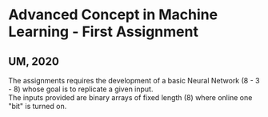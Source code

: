 # Advanced Concept in Machine Learning - First Assignment
## UM, 2020

The assignments requires the development of a basic Neural Network (8 - 3 - 8) whose goal is to replicate a given input.\
The inputs provided are binary arrays of fixed length (8) where online one "bit" is turned on.
